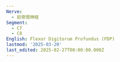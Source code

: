 ```yaml
---
Nerve:
  - 前骨間神経
Segment:
  - C7
  - C8
English: Flexor Digitorum Profundus (FDP)
lastmod: '2025-03-20'
last_edited: 2025-02-27T00:00:00.000Z
---
```



